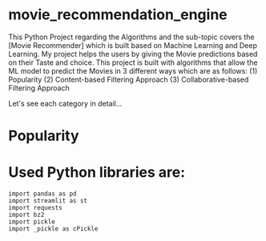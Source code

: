 # movie_recommendation_engine
This Python Project regarding the Algorithms and the sub-topic covers the [Movie Recommender] which is built based on Machine Learning and Deep Learning. My project helps the users by giving the Movie predictions based on their Taste and choice. This project is built with algorithms that allow the ML model to predict the Movies in 3 different ways which are as follows:
(1) Popularity
(2) Content-based Filtering Approach
(3) Collaborative-based Filtering Approach

Let's see each category in detail...

# Popularity







# Used Python libraries are:
```import pickle
import pandas as pd
import streamlit as st
import requests
import bz2
import pickle
import _pickle as cPickle
